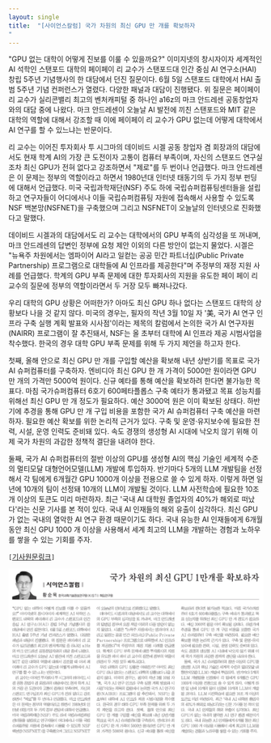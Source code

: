 ```yaml
---
layout: single
title:  "[사이언스칼럼] 국가 차원의 최신 GPU 만 개를 확보하자
"
---
```

"GPU 없는 대학이 어떻게 진보를 이룰 수 있을까요?" 이미지넷의 창시자이자 세계적인 AI 석학인 스탠포드 대학의 페이페이 리 교수가 스탠포드대 인간 중심 AI 연구소(HAI) 창립 5주년 기념행사의 한 대담에서 던진 질문이다. 6월 5일 스탠포드 대학에서 HAI 출범 5주년 기념 컨퍼런스가 열렸다. 다양한 패널과 대담이 진행됐다. 위 질문은 페이페이 리 교수가 실리콘밸리 최고의 벤처캐피털 중 하나인 a16z의 마크 안드레센 공동창업자와의 대담 중에 나왔다. 마크 안드레센이 오늘날 AI 발전에 끼친 스탠포드와 MIT 같은 대학의 역할에 대해서 강조할 때 이에 페이페이 리 교수가 GPU 없는데 어떻게 대학에서 AI 연구를 할 수 있느냐는 반문이다.

리 교수는 이어진 투자회사 투 시그마의 데이비드 시겔 공동 창업자 겸 회장과의 대담에서도 현재 학계 AI의 가장 큰 도전이자 고통이 컴퓨터 부족이며, 자신의 스탠포드 연구실조차 최신 GPU가 전혀 없다고 강조하면서 "제로"를 두 번이나 언급했다. 마크 안드레센은 이 문제는 정부의 역할이라고 하면서 1980년대 인터넷 태동기의 두 가지 정부 펀딩에 대해서 언급했다. 미국 국립과학재단(NSF) 주도 하에 국립슈퍼컴퓨팅센터들을 설립하고 연구자들이 어디에서나 이들 국립슈퍼컴퓨팅 자원에 접속해서 사용할 수 있도록 NSF 백본망(NSFNET)을 구축했으며 그리고 NSFNET이 오늘날의 인터넷으로 진화했다고 말했다.

데이비드 시겔과의 대담에서도 리 교수는 대학에서의 GPU 부족의 심각성을 또 꺼내며, 마크 안드레센의 답변인 정부에 요청 제안 이외의 다른 방안이 없는지 물었다. 시겔은 "뉴욕주 차원에서는 엠파이어 AI라고 일컫는 공공 민간 파트너십(Public Private Partnership) 프로그램으로 대학들에 AI 인프라를 제공한다"며 주정부의 재정 지원 사례를 언급했다. 학계의 GPU 부족 문제에 대한 투자회사의 지원을 유도한 페이 페이 리 교수의 질문에 정부의 역할이라면서 두 거장 모두 빠져나갔다.

우리 대학의 GPU 상황은 어떠한가? 아마도 최신 GPU 하나 없다는 스탠포드 대학의 상황보다 나을 것 같지 않다. 미국의 경우는, 필자의 작년 3월 10일 자 '美, 국가 AI 연구 인프라 구축 실행 계획 발표와 시사점'이라는 제목의 칼럼에서 논의한 국가 AI 연구자원(NAIRR) 프로그램이 잘 추진돼서, NSF는 올 초부터 대학에 AI 인프라 제공 시범사업을 착수했다. 한국의 경우 대학 GPU 부족 문제를 위해 두 가지 제언을 하고자 한다.

첫째, 올해 안으로 최신 GPU 만 개를 구입할 예산을 확보해 내년 상반기를 목표로 국가 AI 슈퍼컴퓨터를 구축하자. 엔비디아 최신 GPU 한 개 가격이 5000만 원이라면 GPU 만 개의 가격만 5000억 원이다. 신규 예타를 통해 예산을 확보하려 한다면 불가능한 목표다. 마침 국가슈퍼컴퓨터 6호기 600페타플롭스 구축 예타가 통과됐고 목표 성능치를 위해선 최신 GPU 만 개 정도가 필요하다. 예산 3000억 원은 이미 확보된 상태다. 하반기에 추경을 통해 GPU 만 개 구입 비용을 포함한 국가 AI 슈퍼컴퓨터 구축 예산을 마련하자. 필요한 예산 확보를 위한 논리적 근거가 있다. 구축 및 운영·유지보수에 필요한 전력, 시설, 운영 인력도 준비돼 있다. 속도 경쟁의 생성형 AI 시대에 낙오치 않기 위해 이제 국가 차원의 과감한 정책적 결단을 내려야 한다.

둘째, 국가 AI 슈퍼컴퓨터의 절반 이상의 GPU를 생성형 AI의 핵심 기술인 세계적 수준의 멀티모달 대형언어모델(LLM) 개발에 투입하자. 반기마다 5개의 LLM 개발팀을 선정해서 각 팀에게 6개월간 GPU 1000개 이상을 전용으로 쓸 수 있게 하자. 이렇게 하면 일 년에 10개의 팀이 선정돼 10개의 LLM이 개발될 것이다. LLM 사전학습에 필요한 10조 개 이상의 토큰도 미리 마련하자. 최근 '국내 AI 대학원 졸업자의 40%가 해외로 떠났다'라는 신문 기사를 본 적이 있다. 국내 AI 인재들의 해외 유출이 심각하다. 최신 GPU가 없는 국내의 열악한 AI 연구 환경 때문이기도 하다. 국내 유능한 AI 인재들에게 6개월 동안 최신 GPU 1000 개 이상을 사용해서 세계 최고의 LLM을 개발하는 경험과 노하우를 쌓을 수 있는 기회를 주자.

`[`[기사원문링크](https://www.joongdo.co.kr/web/view.php?key=20240704010001355)`]`

![](/images/joongdo/2024-07-05.png)
